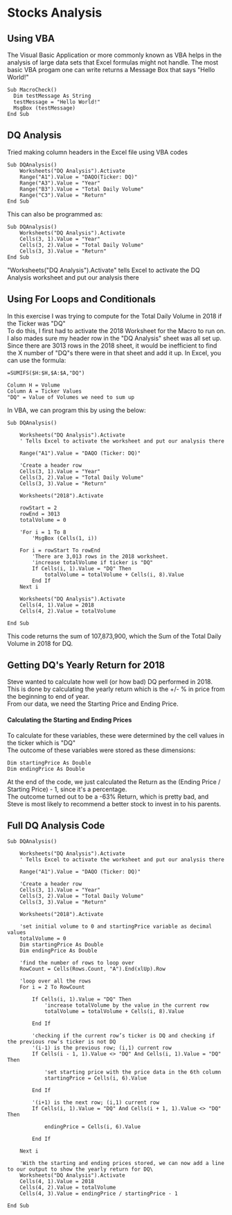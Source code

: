 # Stocks Analysis
## Using VBA
The Visual Basic Application or more commonly known as VBA helps in the analysis of large data sets that Excel formulas might not handle.
The most basic VBA progam one can write returns a Message Box that says "Hello World!"
```vba
Sub MacroCheck()
  Dim testMessage As String
  testMessage = "Hello World!"
  MsgBox (testMessage)
End Sub
```
## DQ Analysis
Tried making column headers in the Excel file using VBA codes
```vba
Sub DQAnalysis()
	Worksheets("DQ Analysis").Activate 
	Range("A1").Value = "DAQO(Ticker: DQ)"
	Range("A3").Value = "Year"
	Range("B3").Value = "Total Daily Volume"
	Range("C3").Value = "Return"
End Sub
```
This can also be programmed as:
```vba
Sub DQAnalysis()
	Worksheets("DQ Analysis").Activate
	Cells(3, 1).Value = "Year"
	Cells(3, 2).Value = "Total Daily Volume"
	Cells(3, 3).Value = "Return"
End Sub
```
"Worksheets("DQ Analysis").Activate" tells Excel to activate the DQ Analysis worksheet and put our analysis there
## Using For Loops and Conditionals
In this exercise I was trying to compute for the Total Daily Volume in 2018 if the Ticker was "DQ" \
To do this, I first had to activate the 2018 Worksheet for the Macro to run on.\
I also mades sure my header row in the "DQ Analysis" sheet was all set up.\
Since there are 3013 rows in the 2018 sheet, it would be inefficient to find the X number of "DQ"s there were in that sheet and add it up. In Excel, you can use the formula: 
```excel
=SUMIFS($H:$H,$A:$A,"DQ")

Column H = Volume
Column A = Ticker Values
"DQ" = Value of Volumes we need to sum up
```
In VBA, we can program this by using the below:
```vba
Sub DQAnalysis()

    Worksheets("DQ Analysis").Activate
    ' Tells Excel to activate the worksheet and put our analysis there
    
    Range("A1").Value = "DAQO (Ticker: DQ)"
    
    'Create a header row
    Cells(3, 1).Value = "Year"
    Cells(3, 2).Value = "Total Daily Volume"
    Cells(3, 3).Value = "Return"
    
    Worksheets("2018").Activate

    rowStart = 2
    rowEnd = 3013
    totalVolume = 0
    
    'For i = 1 To 8
        'MsgBox (Cells(1, i))
        
    For i = rowStart To rowEnd
        'There are 3,013 rows in the 2018 worksheet.
        'increase totalVolume if ticker is "DQ"
        If Cells(i, 1).Value = "DQ" Then
            totalVolume = totalVolume + Cells(i, 8).Value
        End If
    Next i
    
    Worksheets("DQ Analysis").Activate
    Cells(4, 1).Value = 2018
    Cells(4, 2).Value = totalVolume

End Sub
```
This code returns the sum of  107,873,900, which the Sum of the Total Daily Volume in 2018 for DQ.
## Getting DQ's Yearly Return for 2018
Steve wanted to calculate how well (or how bad) DQ performed in 2018. This is done by  calculating the yearly return which is the +/- % in price from the beginning to end of year.\
From our data, we need the Starting Price and Ending Price.
#### Calculating the Starting and Ending Prices
To calculate for these variables, these were determined by the cell values in the ticker which is "DQ" \
The outcome of these variables were stored as these dimensions:
```vba
Dim startingPrice As Double
Dim endingPrice As Double
```
At the end of the code, we just calculated the Return as the (Ending Price / Starting Price) - 1, since it's a percentage. \
The outcome turned out to be a -63% Return, which is pretty bad, and Steve is most likely to recommend a better stock to invest in to his parents. 

## Full DQ Analysis Code
```vba
Sub DQAnalysis()

    Worksheets("DQ Analysis").Activate
    ' Tells Excel to activate the worksheet and put our analysis there
    
    Range("A1").Value = "DAQO (Ticker: DQ)"
    
    'Create a header row
    Cells(3, 1).Value = "Year"
    Cells(3, 2).Value = "Total Daily Volume"
    Cells(3, 3).Value = "Return"
    
    Worksheets("2018").Activate

    'set initial volume to 0 and startingPrice variable as decimal values
    totalVolume = 0
    Dim startingPrice As Double
    Dim endingPrice As Double
    
    'find the number of rows to loop over
    RowCount = Cells(Rows.Count, "A").End(xlUp).Row
    
    'loop over all the rows
    For i = 2 To RowCount
    
        If Cells(i, 1).Value = "DQ" Then
            'increase totalVolume by the value in the current row
            totalVolume = totalVolume + Cells(i, 8).Value
            
        End If
        
        'checking if the current row’s ticker is DQ and checking if the previous row’s ticker is not DQ
        '(i-1) is the previous row; (i,1) current row
        If Cells(i - 1, 1).Value <> "DQ" And Cells(i, 1).Value = "DQ" Then

            'set starting price with the price data in the 6th column
            startingPrice = Cells(i, 6).Value

        End If
        
        '(i+1) is the next row; (i,1) current row
        If Cells(i, 1).Value = "DQ" And Cells(i + 1, 1).Value <> "DQ" Then

            endingPrice = Cells(i, 6).Value

        End If
        
    Next i
    
    'With the starting and ending prices stored, we can now add a line to our output to show the yearly return for DQ\
    Worksheets("DQ Analysis").Activate
    Cells(4, 1).Value = 2018
    Cells(4, 2).Value = totalVolume
    Cells(4, 3).Value = endingPrice / startingPrice - 1

End Sub
```
